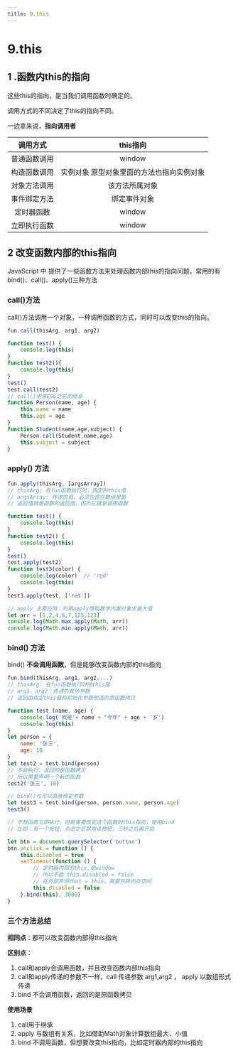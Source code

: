 ```yaml
---
title: 9.this
---
```


# 9.this

## 1 .函数内this的指向

这些this的指向，是当我们调用函数时确定的。

调用方式的不同决定了this的指向不同。

一边拿来说，**指向调用者**

|   调用方式   |                 this指向                  |
| :----------: | :---------------------------------------: |
| 普通函数调用 |                  window                   |
| 构造函数调用 | 实例对象 原型对象里面的方法也指向实例对象 |
| 对象方法调用 |              该方法所属对象               |
| 事件绑定方法 |               绑定事件对象                |
|  定时器函数  |                  window                   |
| 立即执行函数 |                  window                   |



## 2 改变函数内部的this指向

JavaScript 中 提供了一些函数方法来处理函数内部this的指向问题，常用的有 bind()、call()、apply()三种方法

### call()方法

call()方法调用一个对象，一种调用函数的方式，同时可以改变this的指向。

```javascript
fun.call(thisArg, arg1, arg2)

function test() {
    console.log(this)
}
function test2(){
    console.log(this)
}
test()
test.call(test2)
// call()用来ES6之前的继承
function Person(name, age) {
    this.name = name
    this.age = age
}
function Student(name,age,subject) {
    Person.call(Student,name,age)
    this.subject = subject
}
```



### apply() 方法

```javascript
fun.apply(thisArg, [argsArray])
// thisArg: 在fun函数执行时，指定的this值
// argsArray: 传递的值，必须包含在数组里面
// 返回值就是函数的返回值，因为它就是调用函数

function test() {
    console.log(this)
}
function test2() {
    console.log(this)
}
test()
test.apply(test2)
function test3(color) {
    console.log(color)	// 'red'
    console.log(this)
}
test3.apply(test, ['red'])

// apply 主要应用：利用apply借助数学内置对象求最大值
let arr = [1,2,4,6,7,123,123]
console.log(Math.max.apply(Math, arr))
console.log(Math.min.apply(Math, arr))
```



### bind() 方法

bind() **不会调用函数**，但是能够改变函数内部的this指向

```javascript
fun.bind(thisArg, arg1, arg2,...)
// thisArg: 在fun函数执行时的this值
// arg1，arg2：传递的其他参数
// 返回由指定this值和初始化参数改造的原函数拷贝
```

```javascript
function test (name, age) {
	console.log('我是'+ name + "今年" + age + '岁')
	console.log(this)
}
let person = {
	name: '张三',
    age: 18
}
let test2 = test.bind(person)
// 不会执行，返回的是函数拷贝
// 所以需要声明一个新的函数
test2('张三', 18)

// bind()也可以直接绑定参数
let test3 = test.bind(person, person.name, person.age)
test3()


```



```javascript
// 不想函数立即执行，但是需要改变这个函数的this指向，使用bind
// 比如：有一个按钮，点击之后禁用该按钮，三秒之后再开启

let btn = document.querySelector('button')
btn.onclick = function () {
    this.disabled = true
    setTimeout(function () {
        // 定时器内部的this,是window
        // 所以不能 this.disabled = false
        // 在外部声明that = this，需要开辟内存空间
        this.disabled = false
    }.bind(this), 3000)
}
```



### 三个方法总结

**相同点**：都可以改变函数内部得this指向

**区别点**：

1. call和apply会调用函数，并且改变函数内部this指向
2. call和apply传递的参数不一样，call 传递参数 arg1,arg2 ， apply 以数组形式传递
3. bind 不会调用函数，返回的是原函数拷贝

**使用场景**

1. call用于继承
2. apply 与数组有关系，比如借助Math对象计算数组最大、小值
3. bind 不调用函数，但想要改变this指向，比如定时器内部的this指向